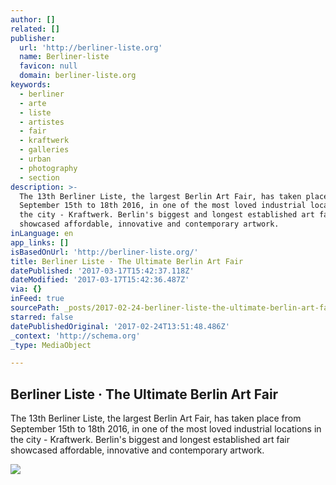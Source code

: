 ```yaml
---
author: []
related: []
publisher:
  url: 'http://berliner-liste.org'
  name: Berliner-liste
  favicon: null
  domain: berliner-liste.org
keywords:
  - berliner
  - arte
  - liste
  - artistes
  - fair
  - kraftwerk
  - galleries
  - urban
  - photography
  - section
description: >-
  The 13th Berliner Liste, the largest Berlin Art Fair, has taken place from
  September 15th to 18th 2016, in one of the most loved industrial locations in
  the city - Kraftwerk. Berlin's biggest and longest established art fair
  showcased affordable, innovative and contemporary artwork.
inLanguage: en
app_links: []
isBasedOnUrl: 'http://berliner-liste.org/'
title: Berliner Liste · The Ultimate Berlin Art Fair
datePublished: '2017-03-17T15:42:37.118Z'
dateModified: '2017-03-17T15:42:36.487Z'
via: {}
inFeed: true
sourcePath: _posts/2017-02-24-berliner-liste-the-ultimate-berlin-art-fair.md
starred: false
datePublishedOriginal: '2017-02-24T13:51:48.486Z'
_context: 'http://schema.org'
_type: MediaObject

---
```

<article style=""><h1>Berliner Liste · The Ultimate Berlin Art Fair</h1><p>The 13th Berliner Liste, the largest Berlin Art Fair, has taken place from September 15th to 18th 2016, in one of the most loved industrial locations in the city - Kraftwerk. Berlin's biggest and longest established art fair showcased affordable, innovative and contemporary artwork.</p><img src="http://berliner-liste.org/wp-content/uploads/2016/02/home3-1140x600_c.jpg" /></article>